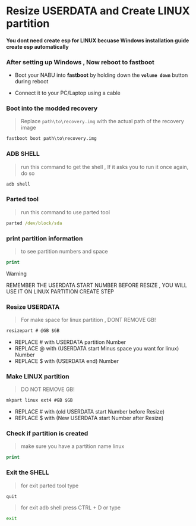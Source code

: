 # Resize USERDATA and Create LINUX partition

#### You dont need create esp for LINUX becuase Windows installation guide create esp automatically

### After setting up Windows , Now reboot to fastboot
- Boot your NABU into **fastboot** by holding down the **`volume down`** button during reboot

- Connect it to your PC/Laptop using a cable

### Boot into the modded recovery
> Replace `path\to\recovery.img` with the actual path of the recovery image
```cmd
fastboot boot path\to\recovery.img
```

### ADB SHELL
> run this command to get the shell , If it asks you to run it once again, do so
```cmd
adb shell
```

### Parted tool
> run this command to use parted tool
```cmd
parted /dev/block/sda
```

### print partition information
> to see partition numbers and space
```cmd
print
```

>[!WARNING]
>REMEMBER THE USERDATA START NUMBER BEFORE RESIZE , YOU WILL USE IT ON LINUX PARTITION CREATE STEP

### Resize USERDATA
> For make space for linux partition , DONT REMOVE GB!
```cmd
resizepart # @GB $GB
```
- REPLACE # with USERDATA partition Number
- REPLACE @ with (USERDATA start Minus space you want for linux) Number
- REPLACE $ with (USERDATA end) Number

### Make LINUX partition
> DO NOT REMOVE GB!
```cmd
mkpart linux ext4 #GB $GB
```
- REPLACE # with (old USERDATA start Number before Resize)
- REPLACE $ with (New USERDATA start Number after Resize)

### Check if partition is created
> make sure you have a partition name linux
```cmd
print
```

### Exit the SHELL
> for exit parted tool type
```cmd
quit
```
> for exit adb shell press CTRL + D or type
```cmd
exit
```
